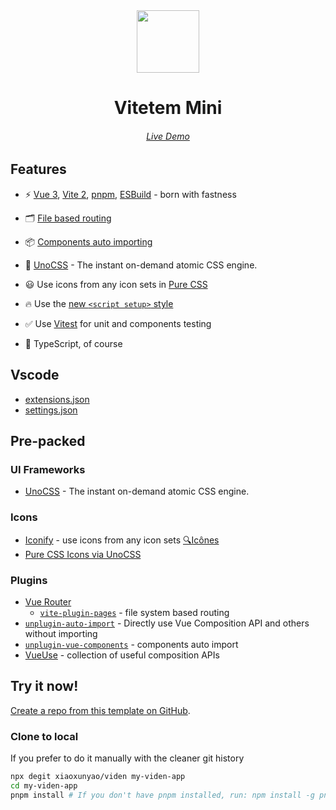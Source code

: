 <div align='center'>
<img wigth='100px' height='100px' src="https://viden.netlify.app/favicon.svg">
</div>

<h1 align='center'>
Vitetem Mini
</h1>

<h6 align='center'>
<a href="https://viden.netlify.app">Live Demo</a>
</h6>

## Features

- ⚡️ [Vue 3](https://github.com/vuejs/vue-next), [Vite 2](https://github.com/vitejs/vite), [pnpm](https://pnpm.js.org/), [ESBuild](https://github.com/evanw/esbuild) - born with fastness

- 🗂 [File based routing](./src/pages)

- 📦 [Components auto importing](./src/components)

- 🎨 [UnoCSS](https://github.com/antfu/unocss) - The instant on-demand atomic CSS engine.

- 😃 Use icons from any icon sets in [Pure CSS](https://github.com/antfu/unocss/tree/main/packages/preset-icons)

- 🔥 Use the [new `<script setup>` style](https://github.com/vuejs/rfcs/pull/227)

- ✅ Use [Vitest](http://vitest.dev/) for unit and components testing

- 🦾 TypeScript, of course


## Vscode

- [extensions.json](https://github.com/xiaoxunyao/viden/blob/main/.vscode/extensions.json)
- [settings.json](https://github.com/xiaoxunyao/viden/blob/main/.vscode/settings.json)

## Pre-packed

### UI Frameworks

- [UnoCSS](https://github.com/antfu/unocss) - The instant on-demand atomic CSS engine.

### Icons

- [Iconify](https://iconify.design) - use icons from any icon sets [🔍Icônes](https://icones.netlify.app/)
- [Pure CSS Icons via UnoCSS](https://github.com/antfu/unocss/tree/main/packages/preset-icons)

### Plugins

- [Vue Router](https://github.com/vuejs/vue-router)
  - [`vite-plugin-pages`](https://github.com/hannoeru/vite-plugin-pages) - file system based routing
- [`unplugin-auto-import`](https://github.com/antfu/unplugin-auto-import) - Directly use Vue Composition API and others without importing
- [`unplugin-vue-components`](https://github.com/antfu/unplugin-vue-components) - components auto import
- [VueUse](https://github.com/antfu/vueuse) - collection of useful composition APIs

## Try it now!

[Create a repo from this template on GitHub](https://github.com/xiaoxunyao/viden/generate).

### Clone to local

If you prefer to do it manually with the cleaner git history

```bash
npx degit xiaoxunyao/viden my-viden-app
cd my-viden-app
pnpm install # If you don't have pnpm installed, run: npm install -g pnpm
```
